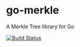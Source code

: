 go-merkle
=========

A Merkle Tree library for Go

[![Build Status](https://drone.io/github.com/xsleonard/go-merkle/status.png)](https://drone.io/github.com/xsleonard/go-merkle/latest)

